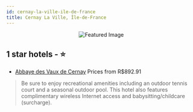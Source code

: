 ```yaml
---
id: cernay-la-ville-ile-de-france
title: Cernay La Ville, Île-de-France
---
```


<center><img src="https://i.travelapi.com/hotels/1000000/20000/14800/14775/d13fb963_z.jpg" alt="Featured Image" /></center>


##  1 star hotels - ⭐️

-    [Abbaye des Vaux de Cernay](https://us.hurb.com/hotels/cernay-la-ville/abbaye-des-vaux-de-cernay-JNP-JP775511?cmp=18055) Prices from R$892.91
   > Be sure to enjoy recreational amenities including an outdoor tennis court and a seasonal outdoor pool. This hotel also features complimentary wireless Internet access and babysitting/childcare (surcharge).
